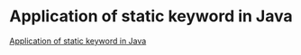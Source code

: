 # Application of static keyword in Java
[Application of static keyword in Java](https://aiwithcloud.com/2022/09/19/application_of_static_keyword_in_java/)